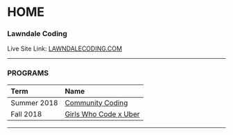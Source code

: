 # HOME

### Lawndale Coding
Live Site Link: [LAWNDALECODING.COM](https://lawndalecoding.com/)

***

### PROGRAMS

|Term|Name|
|:---|:---|
|Summer 2018| [Community Coding](./cc-su2018)|
|Fall 2018| [Girls Who Code x Uber](./gwc-fa2018)|

***

